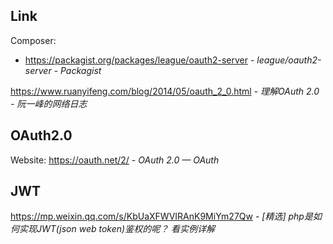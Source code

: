 ## Link

Composer: 

- https://packagist.org/packages/league/oauth2-server - *league/oauth2-server - Packagist*

https://www.ruanyifeng.com/blog/2014/05/oauth_2_0.html - *理解OAuth 2.0 - 阮一峰的网络日志*

## OAuth2.0

Website: https://oauth.net/2/ - *OAuth 2.0 — OAuth*

## JWT

https://mp.weixin.qq.com/s/KbUaXFWVIRAnK9MiYm27Qw - *[精选] php是如何实现JWT(json web token)鉴权的呢？ 看实例详解*
